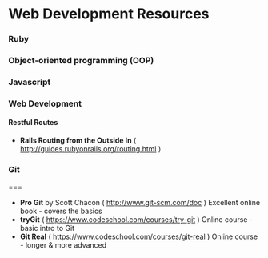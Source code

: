 Web Development Resources
=========================

### Ruby  

### Object-oriented programming (OOP)


### Javascript

 
### Web Development 


#### Restful Routes  
- **Rails Routing from the Outside In**  ( http://guides.rubyonrails.org/routing.html )  

### Git
===
- **Pro Git** by Scott Chacon  ( http://www.git-scm.com/doc )  Excellent online book - covers the basics
- **tryGit**  ( https://www.codeschool.com/courses/try-git )  Online course - basic intro to Git 
- **Git Real**  ( https://www.codeschool.com/courses/git-real )  Online course - longer & more advanced 

